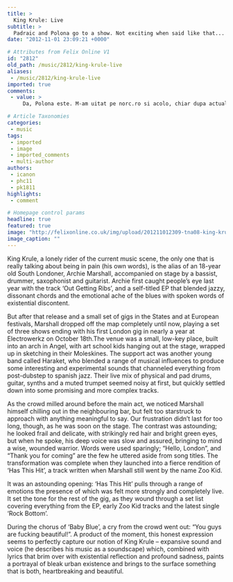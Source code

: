 ```yaml
---
title: >
  King Krule: Live
subtitle: >
  Padraic and Polona go to a show. Not exciting when said like that...
date: "2012-11-01 23:09:21 +0000"

# Attributes from Felix Online V1
id: "2812"
old_path: /music/2812/king-krule-live
aliases:
 - /music/2812/king-krule-live
imported: true
comments:
 - value: >
     Da, Polona este. M-am uitat pe norc.ro si acolo, chiar dupa actualizare, Ernest Brosteanu, Dorobanti, Dacia si altlee se intersecteaza cu Floreasca. O greseala mare care m-a indus si pe mine in eroare. Cum te duci spre Polona este ultimul, sau penultimul, pe dreapta. Nu mai stiu cate etaje are. Astea sunt lucruri care imi scapa cand incerc sa ochesc placute si inscrisuri. Mai am una tot din zona. Adrian, am gasit o casa deosebita pe care nu stiu cum sa o identific. Arata prea bine ca sa nu fie de renume. Bine, nu e singura... Cerzi ca ma poti ajuta?,Da, Polona este. M-am uitat pe norc.ro si acolo, chiar dupa actualizare, Ernest Brosteanu, Dorobanti, Dacia si altlee se intersecteaza cu Floreasca. O greseala mare care m-a indus si pe mine in eroare. Cum te duci spre Polona este ultimul, sau penultimul, pe dreapta. Nu mai stiu cate etaje are. Astea sunt lucruri care imi scapa cand incerc sa ochesc placute si inscrisuri. Mai am una tot din zona. Adrian, am gasit o casa deosebita pe care nu stiu cum sa o identific

# Article Taxonomies
categories:
 - music
tags:
 - imported
 - image
 - imported_comments
 - multi-author
authors:
 - icanon
 - phc11
 - pk1811
highlights:
 - comment

# Homepage control params
headline: true
featured: true
image: "http://felixonline.co.uk/img/upload/201211012309-tna08-king-krule.jpg"
image_caption: ""
---
```


King Krule, a lonely rider of the current music scene, the only one that is really talking about being in pain (his own words), is the alias of an 18-year old South Londoner, Archie Marshall, accompanied on stage by a bassist, drummer, saxophonist and guitarist. Archie first caught people’s eye last year with the track ‘Out Getting Ribs’, and a self-titled EP that blended jazzy, dissonant chords and the emotional ache of the blues with spoken words of existential discontent.

But after that release and a small set of gigs in the States and at European festivals, Marshall dropped off the map completely until now, playing a set of three shows ending with his first London gig in nearly a year at Electrowerkz on October 18th.The venue was a small, low-key place, built into an arch in Angel, with art school kids hanging out at the stage, wrapped up in sketching in their Moleskines.
 The support act was another young band called Haraket, who blended a range of musical influences to produce some interesting and experimental sounds that channeled everything from post-dubstep to spanish jazz. Their live mix of physical and pad drums, guitar, synths and a muted trumpet seemed noisy at first, but quickly settled down into some promising and more complex tracks.

As the crowd milled around before the main act, we noticed Marshall himself chilling out in the neighbouring bar, but felt too starstruck to approach with anything meaningful to say. Our frustration didn’t last for too long, though, as he was soon on the stage. The contrast was astounding; he looked frail and delicate, with strikingly red hair and bright green eyes, but when he spoke, his deep voice was slow and assured, bringing to mind a wise, wounded warrior. Words were used sparingly; “Hello, London”, and “Thank you for coming” are the few he uttered aside from song titles. The transformation was complete when they launched into a fierce rendition of ‘Has This Hit’, a track written when Marshall still went by the name Zoo Kid.

It was an astounding opening: ‘Has This Hit’ pulls through a range of emotions the presence of which was felt more strongly and completely live. It set the tone for the rest of the gig, as they wound through a set list covering everything from the EP, early Zoo Kid tracks and the latest single ‘Rock Bottom’.

During the chorus of ‘Baby Blue’, a cry from the crowd went out: “You guys are fucking beautiful!”. A product of the moment, this honest expression seems to perfectly capture our notion of King Krule – expansive sound and voice (he describes his music as a soundscape) which, combined with lyrics that brim over with existential reflection and profound sadness, paints a portrayal of bleak urban existence and brings to the surface something that is both, heartbreaking and beautiful.
